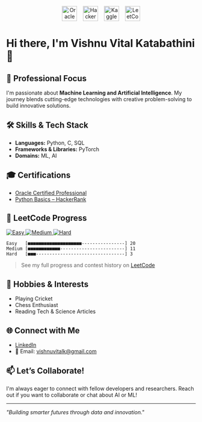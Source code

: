 <p align="center">
  <img src="https://upload.wikimedia.org/wikipedia/commons/5/50/Oracle_logo.svg" alt="Oracle Logo" height="40" />
  &nbsp;&nbsp;
  <img src="https://upload.wikimedia.org/wikipedia/commons/6/65/HackerRank_logo.png" alt="HackerRank Logo" height="40" />
  &nbsp;&nbsp;
  <img src="https://upload.wikimedia.org/wikipedia/commons/7/7c/Kaggle_logo.png" alt="Kaggle Logo" height="40" />
  &nbsp;&nbsp;
  <img src="https://assets.leetcode.com/static_assets/public/icons/favicon-32x32.png" alt="LeetCode Logo" height="40" />
</p>

# Hi there, I'm Vishnu Vital Katabathini 👋

## 🚀 Professional Focus
I'm passionate about **Machine Learning and Artificial Intelligence**. My journey blends cutting-edge technologies with creative problem-solving to build innovative solutions.

## 🛠️ Skills & Tech Stack
- **Languages:** Python, C, SQL
- **Frameworks & Libraries:** PyTorch
- **Domains:** ML, AI

## 🎓 Certifications
- [Oracle Certified Professional](https://catalog-education.oracle.com/pls/certview/sharebadge?id=ED2A3BC2FC7CFAB7681C953333302FF56424B6842355AE087604BEE7221C82A2)
- [Python Basics – HackerRank](https://www.hackerrank.com/certificates/a3dec263ae2b)

## 🏅 LeetCode Progress

<p align="left">
  <a href="https://leetcode.com/u/vishnuvital/">
    <img src="https://img.shields.io/badge/Easy-20-green?logo=leetcode&style=for-the-badge" alt="Easy" />
    <img src="https://img.shields.io/badge/Medium-11-orange?logo=leetcode&style=for-the-badge" alt="Medium" />
    <img src="https://img.shields.io/badge/Hard-3-red?logo=leetcode&style=for-the-badge" alt="Hard" />
  </a>
</p>

```text
Easy   [■■■■■■■■■■■■■■■■■■■■----------------] 20
Medium [■■■■■■■■■■■■------------------------] 11
Hard   [■■■---------------------------------] 3
```

> See my full progress and contest history on [LeetCode](https://leetcode.com/u/vishnuvital/)

## 🏏 Hobbies & Interests
- Playing Cricket
- Chess Enthusiast
- Reading Tech & Science Articles

## 🌐 Connect with Me
- [LinkedIn](https://www.linkedin.com/in/vishnu-vital-katabathini/)
- 📧 Email: vishnuvitalk@gmail.com

<!--
## 🌟 Featured Projects
*Add your favorite projects here!*
-->

## 📫 Let’s Collaborate!
I'm always eager to connect with fellow developers and researchers. Reach out if you want to collaborate or chat about AI or ML!

---

*"Building smarter futures through data and innovation."*
